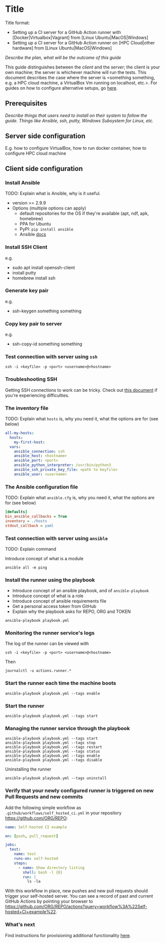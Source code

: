 # Title

Title format:

- Setting up a CI server for a GitHub Action runner with [Docker|Virtualbox|Vagrant] from [Linux Ubuntu|MacOS|Windows]
- Setting up a CI server for a GitHub Action runner on [HPC Cloud|other hardware] from [Linux Ubuntu|MacOS|Windows]

_Describe the plan, what will be the outcome of this guide_

This guide distinguishes between the _client_ and the _server_; the client is your own machine; the server is whichever
machine will run the tests. This document describes the case where the server is <something something, e.g. a HPC cloud machine, a VirtualBox Vm running on localhost, etc.>.
For guides on how to configure alternative setups, go [here](/README.md).

## Prerequisites

_Describe things that users need to install on their system to follow the guide. Things like Ansible, ssh, putty, Windows Subsystem for Linux, etc._


## Server side configuration

E.g. how to configure VirtualBox, how to run docker container, how to configure HPC cloud machine

## Client side configuration

### Install Ansible

TODO: Explain what is Ansible, why is it useful.

- version >= 2.9.9
- Options (multiple options can apply)
    - default repositories for the OS if they're available (apt, ndf, apk, homebrew)
    - PPA for Ubuntu
    - PyPI: ``pip install ansible``
    - Ansible [docs](https://docs.ansible.com/ansible/latest/installation_guide/intro_installation.html#selecting-an-ansible-version-to-install)

### Install SSH Client

e.g.

- sudo apt install openssh-client
- install putty
- homebrew install ssh

### Generate key pair

e.g.

- ssh-keygen something something

### Copy key pair to server

e.g.

- ssh-copy-id something something

### Test connection with server using ``ssh``

```
ssh -i <keyfile> -p <port> <username>@<hostname>
```

### Troubleshooting SSH

Getting SSH connections to work can be tricky. Check out [this document](/docs/troubleshooting-ssh.md) if you're experiencing
difficulties.

### The inventory file

TODO: Explain what ``hosts`` is, why you need it, what the options are for (see below)

```yaml
all-my-hosts:
  hosts:
    my-first-host:
  vars:
    ansible_connection: ssh
    ansible_host: <hostname>
    ansible_port: <port>
    ansible_python_interpreter: /usr/bin/python3
    ansible_ssh_private_key_file: <path to keyfile>
    ansible_user: <username>
```

### The Ansible configuration file

TODO: Explain what ``ansible.cfg`` is, why you need it, what the options are for (see below)

```ini
[defaults]
bin_ansible_callbacks = True
inventory = ./hosts
stdout_callback = yaml
```

### Test connection with server using ``ansible``

TODO: Explain command

Introduce concept of what is a module

```shell
ansible all -m ping
```

### Install the runner using the playbook

- Introduce concept of an ansible playbook, and of ``ansible-playbook``
- Introduce concept of what is a role
- Introduce concept of ansible requirements file
- Get a personal access token from GitHub
- Explain why the playbook asks for REPO, ORG and TOKEN

```shell
ansible-playbook playbook.yml
```

### Monitoring the runner service's logs

The log of the runner can be viewed with

```shell
ssh -i <keyfile> -p <port> <username>@<hostname>
```

Then

```shell
journalctl -u actions.runner.*
```

### Start the runner each time the machine boots

```shell
ansible-playbook playbook.yml --tags enable
```

### Start the runner

```shell
ansible-playbook playbook.yml --tags start
```

### Managing the runner service through the playbook

```shell
ansible-playbook playbook.yml --tags start
ansible-playbook playbook.yml --tags stop
ansible-playbook playbook.yml --tags restart
ansible-playbook playbook.yml --tags status
ansible-playbook playbook.yml --tags enable
ansible-playbook playbook.yml --tags disable
```

Uninstalling the runner

```shell
ansible-playbook playbook.yml --tags uninstall
```

### Verify that your newly configured runner is triggered on new Pull Requests and new commits

Add the following simple workflow as ``.github/workflows/self_hosted_ci.yml`` in your repository https://github.com/ORG/REPO:

```yaml
name: Self-hosted CI example

on: [push, pull_request]

jobs:
  test:
    name: test
    runs-on: self-hosted
    steps:
      - name: Show directory listing
        shell: bash -l {0}
        run: |
          ls -la
```

With this workflow in place, new pushes and new pull requests should trigger your self-hosted server. You can see a
record of past and current GitHub Actions by pointing your browser to
https://github.com/ORG/REPO/actions?query=workflow%3A%22Self-hosted+CI+example%22.


### What's next

Find instructions for provisioning additional functionality [here](../README.md).
